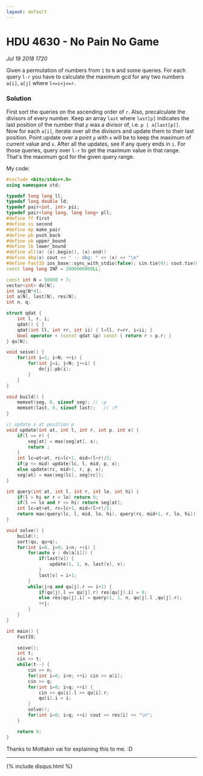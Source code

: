 ```yaml
---
layout: default
---
```


# HDU 4630 - No Pain No Game
_Jul 19 2018 1720_

Given a permutation of numbers from `1` to `N` and some queries. For each query `l-r` you have to calculate the maximum gcd for any two numbers `a[i]`, `a[j]` where `l<=i<j<=r`.

### Solution
First sort the queries on the ascending order of `r`. Also, precalculate the divisors of every number. Keep an array `last` where `last[p]` indicates the last position of the number that `p` was a divisor of, i.e. `p | a[last[p]]`. <br/>
Now for each `a[i]`, iterate over all the divisors and update them to their last position. Point update over a point `p` with `x` will be to keep the maximum of current value and `x`. After all the updates, see if any query ends in `i`. For those queries, query over `l-r` to get the maximum value in that range. That's the maximum gcd for the given query range.

My code:
```cpp
#include <bits/stdc++.h>
using namespace std;

typedef long long ll;
typedef long double ld;
typedef pair<int, int> pii;
typedef pair<long long, long long> pll;
#define ff first
#define ss second
#define mp make_pair
#define pb push_back
#define ub upper_bound
#define lb lower_bound
#define all(x) (x).begin(), (x).end()
#define dbg(x) cout << " -- dbg: " << (x) << "\n"
#define FastIO ios_base::sync_with_stdio(false); cin.tie(0); cout.tie(0);
const long long INF = 2000000000LL;

const int N = 50000 + 7;
vector<int> dv[N];
int seg[N*4];
int a[N], last[N], res[N];
int n, q;

struct qdat {
	int l, r, i;
	qdat() { }
	qdat(int ll, int rr, int ii) { l=ll, r=rr, i=ii; }
	bool operator < (const qdat &p) const { return r < p.r; }
} qu[N];

void seive() {
	for(int i=1; i<N; ++i) {
		for(int j=i; j<N; j+=i) {
			dv[j].pb(i);
		}
	}
}

void build() {
	memset(seg, 0, sizeof seg);	// :p
	memset(last, 0, sizeof last);	// :P
}

// update x at position p
void update(int at, int l, int r, int p, int x) {
	if(l == r) {
		seg[at] = max(seg[at], x);
		return ;
	}
	int lc=at+at, rc=lc+1, mid=(l+r)/2;
	if(p <= mid) update(lc, l, mid, p, x);
	else update(rc, mid+1, r, p, x);
	seg[at] = max(seg[lc], seg[rc]);
}

int query(int at, int l, int r, int lo, int hi) {
	if(l > hi or r < lo) return 0;
	if(l >= lo and r <= hi) return seg[at];
	int lc=at+at, rc=lc+1, mid=(l+r)/2;
	return max(query(lc, l, mid, lo, hi), query(rc, mid+1, r, lo, hi));
}

void solve() {
	build();
	sort(qu, qu+q);
	for(int i=0, j=0; i<n; ++i) {
		for(auto v : dv[a[i]]) {
			if(last[v]) {
				update(1, 1, n, last[v], v);
			}
			last[v] = i+1;
		}
		while(j<q and qu[j].r == i+1) {
			if(qu[j].l == qu[j].r) res[qu[j].i] = 0;
			else res[qu[j].i] = query(1, 1, n, qu[j].l ,qu[j].r);
			++j;
		}
	}
}

int main() {
	FastIO;

	seive();
	int t;
	cin >> t;
	while(t--) {
		cin >> n;
		for(int i=0; i<n; ++i) cin >> a[i];
		cin >> q;
		for(int i=0; i<q; ++i) {
			cin >> qu[i].l >> qu[i].r;
			qu[i].i = i;
		}
		solve();
		for(int i=0; i<q; ++i) cout << res[i] << "\n";
	}

	return 0;
}
```

Thanks to Mottakin vai for explaining this to me. :D
***

{% include disqus.html %}
